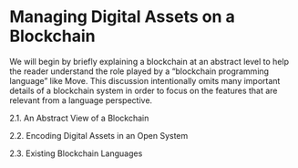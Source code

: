 # Managing Digital Assets on a Blockchain

We will begin by briefly explaining a blockchain at an abstract level to help the reader understand the role played by a “blockchain programming language” like Move. This discussion intentionally omits many important details of a blockchain system in order to focus on the features that are relevant from a language perspective.

2.1. An Abstract View of a Blockchain

2.2. Encoding Digital Assets in an Open System

2.3. Existing Blockchain Languages

